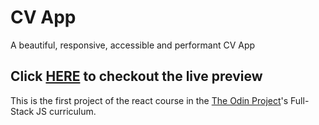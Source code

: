 # CV App

A beautiful, responsive, accessible and performant CV App

## Click [HERE](https://cv-application-nine-tau.vercel.app/) to checkout the live preview

This is the first project of the react course in the [The Odin Project](https://www.theodinproject.com/)'s Full-Stack JS curriculum.

